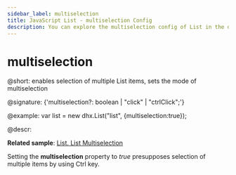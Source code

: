 ```yaml
---
sidebar_label: multiselection
title: JavaScript List - multiselection Config 
description: You can explore the multiselection config of List in the documentation of the DHTMLX JavaScript UI library. Browse developer guides and API reference, try out code examples and live demos, and download a free 30-day evaluation version of DHTMLX Suite 7.
---
```


# multiselection

@short: enables selection of multiple List items, sets the mode of multiselection

@signature: {'multiselection?: boolean | "click" | "ctrlClick";'}

@example:
var list = new dhx.List("list", {multiselection:true});

@descr:

**Related sample**: [List. List Multiselection](https://snippet.dhtmlx.com/0sorkczm)

Setting the **multiselection** property to *true* presupposes selection of multiple items by using Ctrl key.

[comment]: # (@related: list/configuration.md#multiple-selection-of-items)
